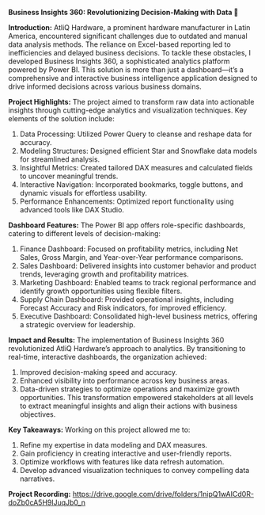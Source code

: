 **Business Insights 360: Revolutionizing Decision-Making with Data 🌟**

**Introduction:**
AtliQ Hardware, a prominent hardware manufacturer in Latin America, encountered significant challenges due to outdated and manual data analysis methods. The reliance on Excel-based reporting led to inefficiencies and delayed business decisions. To tackle these obstacles, I developed Business Insights 360, a sophisticated analytics platform powered by Power BI.
This solution is more than just a dashboard—it’s a comprehensive and interactive business intelligence application designed to drive informed decisions across various business domains.

**Project Highlights:**
The project aimed to transform raw data into actionable insights through cutting-edge analytics and visualization techniques. Key elements of the solution include:
1. Data Processing: Utilized Power Query to cleanse and reshape data for accuracy.
2. Modeling Structures: Designed efficient Star and Snowflake data models for streamlined analysis.
3. Insightful Metrics: Created tailored DAX measures and calculated fields to uncover meaningful trends.
4. Interactive Navigation: Incorporated bookmarks, toggle buttons, and dynamic visuals for effortless usability.
5. Performance Enhancements: Optimized report functionality using advanced tools like DAX Studio.

**Dashboard Features:**
The Power BI app offers role-specific dashboards, catering to different levels of decision-making:
1. Finance Dashboard: Focused on profitability metrics, including Net Sales, Gross Margin, and Year-over-Year performance comparisons.
2. Sales Dashboard: Delivered insights into customer behavior and product trends, leveraging growth and profitability matrices.
3. Marketing Dashboard: Enabled teams to track regional performance and identify growth opportunities using flexible filters.
4. Supply Chain Dashboard: Provided operational insights, including Forecast Accuracy and Risk indicators, for improved efficiency.
5. Executive Dashboard: Consolidated high-level business metrics, offering a strategic overview for leadership.

**Impact and Results:**
The implementation of Business Insights 360 revolutionized AtliQ Hardware’s approach to analytics. By transitioning to real-time, interactive dashboards, the organization achieved:
1. Improved decision-making speed and accuracy.
2. Enhanced visibility into performance across key business areas.
3. Data-driven strategies to optimize operations and maximize growth opportunities.
This transformation empowered stakeholders at all levels to extract meaningful insights and align their actions with business objectives.

**Key Takeaways:**
Working on this project allowed me to:
1. Refine my expertise in data modeling and DAX measures.
2. Gain proficiency in creating interactive and user-friendly reports.
3. Optimize workflows with features like data refresh automation.
4. Develop advanced visualization techniques to convey compelling data narratives.

**Project Recording:** https://drive.google.com/drive/folders/1nipQ1wAICd0R-doZb0cA5H9lJuqJb0_n
